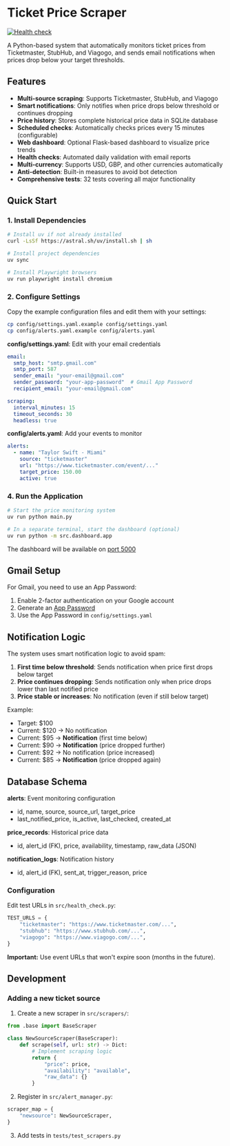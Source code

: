 # Ticket Price Scraper

[![Health check](https://github.com/Acusick1/tickets/actions/workflows/health-check.yml/badge.svg)](https://github.com/Acusick1/tickets/actions/workflows/health-check.yml)

A Python-based system that automatically monitors ticket prices from Ticketmaster, StubHub, and Viagogo, and sends email notifications when prices drop below your target thresholds.

## Features

- **Multi-source scraping**: Supports Ticketmaster, StubHub, and Viagogo
- **Smart notifications**: Only notifies when price drops below threshold or continues dropping
- **Price history**: Stores complete historical price data in SQLite database
- **Scheduled checks**: Automatically checks prices every 15 minutes (configurable)
- **Web dashboard**: Optional Flask-based dashboard to visualize price trends
- **Health checks**: Automated daily validation with email reports
- **Multi-currency**: Supports USD, GBP, and other currencies automatically
- **Anti-detection**: Built-in measures to avoid bot detection
- **Comprehensive tests**: 32 tests covering all major functionality

## Quick Start

### 1. Install Dependencies

```bash
# Install uv if not already installed
curl -LsSf https://astral.sh/uv/install.sh | sh

# Install project dependencies
uv sync

# Install Playwright browsers
uv run playwright install chromium
```

### 2. Configure Settings

Copy the example configuration files and edit them with your settings:

```bash
cp config/settings.yaml.example config/settings.yaml
cp config/alerts.yaml.example config/alerts.yaml
```

**config/settings.yaml**: Edit with your email credentials

```yaml
email:
  smtp_host: "smtp.gmail.com"
  smtp_port: 587
  sender_email: "your-email@gmail.com"
  sender_password: "your-app-password"  # Gmail App Password
  recipient_email: "your-email@gmail.com"

scraping:
  interval_minutes: 15
  timeout_seconds: 30
  headless: true
```

**config/alerts.yaml**: Add your events to monitor

```yaml
alerts:
  - name: "Taylor Swift - Miami"
    source: "ticketmaster"
    url: "https://www.ticketmaster.com/event/..."
    target_price: 150.00
    active: true
```

### 4. Run the Application

```bash
# Start the price monitoring system
uv run python main.py

# In a separate terminal, start the dashboard (optional)
uv run python -m src.dashboard.app
```

The dashboard will be available on [port 5000](http://127.0.0.1:5000)

## Gmail Setup

For Gmail, you need to use an App Password:

1. Enable 2-factor authentication on your Google account
2. Generate an [App Password](https://myaccount.google.com/apppasswords)
3. Use the App Password in `config/settings.yaml`

## Notification Logic

The system uses smart notification logic to avoid spam:

1. **First time below threshold**: Sends notification when price first drops below target
2. **Price continues dropping**: Sends notification only when price drops lower than last notified price
3. **Price stable or increases**: No notification (even if still below target)

Example:

- Target: $100
- Current: $120 → No notification
- Current: $95 → **Notification** (first time below)
- Current: $90 → **Notification** (price dropped further)
- Current: $92 → No notification (price increased)
- Current: $85 → **Notification** (price dropped again)

## Database Schema

**alerts**: Event monitoring configuration

- id, name, source, source_url, target_price
- last_notified_price, is_active, last_checked, created_at

**price_records**: Historical price data

- id, alert_id (FK), price, availability, timestamp, raw_data (JSON)

**notification_logs**: Notification history

- id, alert_id (FK), sent_at, trigger_reason, price

### Configuration

Edit test URLs in `src/health_check.py`:

```python
TEST_URLS = {
    "ticketmaster": "https://www.ticketmaster.com/...",
    "stubhub": "https://www.stubhub.com/...",
    "viagogo": "https://www.viagogo.com/...",
}
```

**Important:** Use event URLs that won't expire soon (months in the future).

## Development

### Adding a new ticket source

1. Create a new scraper in `src/scrapers/`:

```python
from .base import BaseScraper

class NewSourceScraper(BaseScraper):
    def scrape(self, url: str) -> Dict:
        # Implement scraping logic
        return {
            "price": price,
            "availability": "available",
            "raw_data": {}
        }
```

2. Register in `src/alert_manager.py`:

```python
scraper_map = {
    "newsource": NewSourceScraper,
}
```

3. Add tests in `tests/test_scrapers.py`
